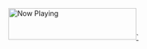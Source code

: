 <a href="https://readme-spotify-2.taimoor-tariq.vercel.app/now-playing?open">
    <img src="https://readme-spotify-2.taimoor-tariq.vercel.app/now-playing" width="256" height="64" alt="Now Playing">`
</a>
